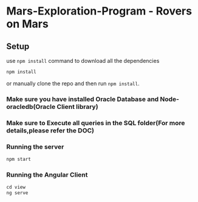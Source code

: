 # Mars-Exploration-Program - Rovers on Mars
   
## Setup

use `npm install` command to download all the dependencies

```bash
npm install
```

or manually clone the repo and then run `npm install`.

###  Make sure you have installed Oracle Database and Node-oracledb(Oracle Client library)

###  Make sure to Execute all queries in the SQL folder(For more details,please refer the DOC)

### Running the server

```js
npm start
```

### Running the Angular Client

```js
cd view
ng serve
```
